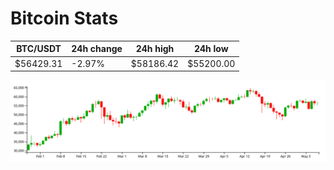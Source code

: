 # Bitcoin Stats

BTC/USDT|24h change|24h high|24h low|
|---|---|---|---|
|$56429.31|-2.97%|$58186.42|$55200.00|

<img src="./chart.svg">
